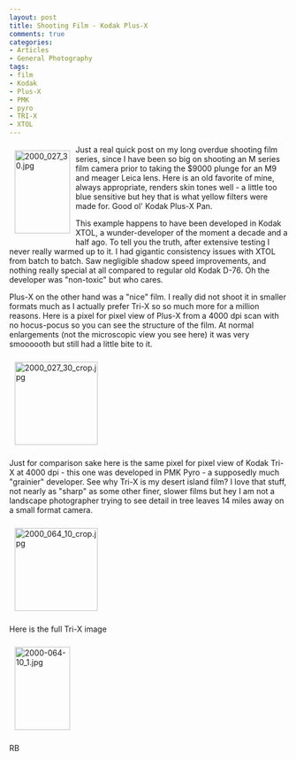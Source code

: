 ```yaml
---
layout: post
title: Shooting Film - Kodak Plus-X
comments: true
categories:
- Articles
- General Photography
tags:
- film
- Kodak
- Plus-X
- PMK
- pyro
- TRI-X
- XTOL
---
```

<a rel="lightbox" href="/wp-content/uploads/2009/09/2000_027_30.jpg"><img title="2000_027_30.jpg" src="/wp-content/uploads/2009/09/.thumbs/.2000_027_30.jpg" border="0" alt="2000_027_30.jpg" hspace="10" vspace="10" width="100" height="150" align="left" /></a>Just a real quick post on my long overdue shooting film series, since I have been so big on shooting an M series film camera prior to taking the $9000 plunge for an M9 and meager Leica lens. Here is an old favorite of mine, always appropriate, renders skin tones well - a little too blue sensitive but hey that is what yellow filters were made for. Good ol' Kodak Plus-X Pan.

This example happens to have been developed in Kodak XTOL, a wunder-developer of the moment a decade and a half ago. To tell you the truth, after extensive testing I never really warmed up to it. I had gigantic consistency issues with XTOL from batch to batch. Saw negligible shadow speed improvements, and nothing really special at all compared to regular old Kodak D-76. Oh the developer was "non-toxic" but who cares.

Plus-X on the other hand was a "nice" film. I really did not shoot it in smaller formats much as I actually prefer Tri-X so so much more for a million reasons. Here is a pixel for pixel view of Plus-X from a 4000 dpi scan with no hocus-pocus so you can see the structure of the film. At normal enlargements (not the microscopic view you see here) it was very smoooooth but still had a little bite to it.

<a rel="lightbox" href="/wp-content/uploads/2009/09/2000_027_30_crop.jpg"><img title="2000_027_30_crop.jpg" src="/wp-content/uploads/2009/09/.thumbs/.2000_027_30_crop.jpg" border="0" alt="2000_027_30_crop.jpg" hspace="10" vspace="10" width="150" height="150" /></a>

Just for comparison sake here is the same pixel for pixel view of Kodak Tri-X at 4000 dpi - this one was developed in PMK Pyro - a supposedly much "grainier" developer. See why Tri-X is my desert island film? I love that stuff, not nearly as "sharp" as some other finer, slower films but hey I am not a landscape photographer trying to see detail in tree leaves 14 miles away on a small format camera.

<a rel="lightbox" href="/wp-content/uploads/2009/09/2000_064_10_crop.jpg"><img title="2000_064_10_crop.jpg" src="/wp-content/uploads/2009/09/.thumbs/.2000_064_10_crop.jpg" border="0" alt="2000_064_10_crop.jpg" hspace="10" vspace="10" width="150" height="150" /></a>

Here is the full Tri-X image

<a rel="lightbox" href="/wp-content/uploads/2009/09/2000-064-10_1.jpg"><img title="2000-064-10_1.jpg" src="/wp-content/uploads/2009/09/.thumbs/.2000-064-10_1.jpg" border="0" alt="2000-064-10_1.jpg" hspace="10" vspace="10" width="100" height="150" /></a>

RB